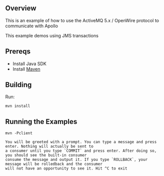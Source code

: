 ## Overview

This is an example of how to use the ActiveMQ 5.x / OpenWire protocol to communicate with Apollo

This example demos using JMS transactions

## Prereqs

- Install Java SDK
- Install [Maven](http://maven.apache.org/download.html) 

## Building

Run:

    mvn install

## Running the Examples

    mvn -Pclient

    You will be greeted with a prompt. You can type a message and press enter. Nothing will actually be sent to
    a consumer until you type `COMMIT` and press enter. After doing so, you should see the built-in consumer
    consume the message and output it. If you type `ROLLBACK`, your message will be rolledback and the consumer
    will not have an opportunity to see it. Hit ^C to exit
